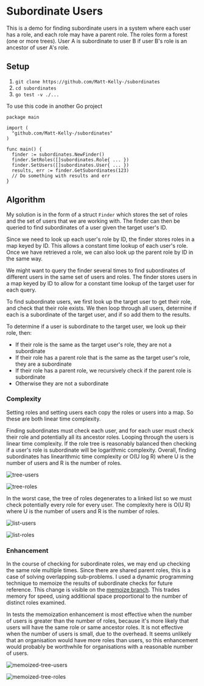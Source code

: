 # Subordinate Users

This is a demo for finding subordinate users in a system where each user has a role, and each role may have a parent role.
The roles form a forest (one or more trees). User A is subordinate to user B if user B's role is an ancestor of user A's role.

## Setup

1. `git clone https://github.com/Matt-Kelly-/subordinates`
2. `cd subordinates`
3. `go test -v ./...`

To use this code in another Go project

```
package main

import (
  "github.com/Matt-Kelly-/subordinates"
)

func main() {
  finder := subordinates.NewFinder()
  finder.SetRoles([]subordinates.Role{ ... })
  finder.SetUsers([]subordinates.User{ ... })
  results, err := finder.GetSubordinates(123)
  // Do something with results and err
}
```

## Algorithm

My solution is in the form of a struct `Finder` which stores the set of roles and the set of users that we are working with. The finder can then be queried to find subordinates of a user given the target user's ID.

Since we need to look up each user's role by ID, the finder stores roles in a map keyed by ID. This allows a constant time lookup of each user's role. Once we have retrieved a role, we can also look up the parent role by ID in the same way.

We might want to query the finder several times to find subordinates of different users in the same set of users and roles. The finder stores users in a map keyed by ID to allow for a constant time lookup of the target user for each query.

To find subordinate users, we first look up the target user to get their role, and check that their role exists. We then loop through all users, determine if each is a subordinate of the target user, and if so add them to the results. 

To determine if a user is subordinate to the target user, we look up their role, then:
- If their role is the same as the target user's role, they are not a subordinate
- If their role has a parent role that is the same as the target user's role, they are a subordinate
- If their role has a parent role, we recursively check if the parent role is subordinate
- Otherwise they are not a subordinate

### Complexity

Setting roles and setting users each copy the roles or users into a map. So these are both linear time complexity.

Finding subordinates must check each user, and for each user must check their role and potentially all its ancestor roles. Looping through the users is linear time complexity. If the role tree is reasonably balanced then checking if a user's role is subordinate will be logarithmic complexity. Overall, finding subordinates has linearithmic time complexity or O(U log R) where U is the number of users and R is the number of roles.

![tree-users](https://user-images.githubusercontent.com/6522959/148671156-50783500-8587-43d7-a476-77e1ff4e4a72.png)

![tree-roles](https://user-images.githubusercontent.com/6522959/148671175-453cf880-8c29-4729-bc21-92ab2a7ccc8a.png)

In the worst case, the tree of roles degenerates to a linked list so we must check potentially every role for every user. The complexity here is O(U R) where U is the number of users and R is the number of roles. 

![list-users](https://user-images.githubusercontent.com/6522959/148671253-a8df50ba-7570-4514-8294-a66c52bab3b2.png)

![list-roles](https://user-images.githubusercontent.com/6522959/148671268-1fa08104-9a83-42f9-a588-bc662bf148bb.png)

### Enhancement

In the course of checking for subordinate roles, we may end up checking the same role multiple times. Since there are shared parent roles, this is a case of solving overlapping sub-problems. I used a dynamic programming technique to memoize the results of subordinate checks for future reference. This change is visible on the [memoize branch](https://github.com/Matt-Kelly-/subordinates/tree/memoize). This trades memory for speed, using additional space proportional to the number of distinct roles examined.

In tests the memoization enhancement is most effective when the number of users is greater than the number of roles, because it's more likely that users will have the same role or same ancestor roles. It is not effective when the number of users is small, due to the overhead. It seems unlikely that an organisation would have more roles than users, so this enhancement would probably be worthwhile for organisations with a reasonable number of users.

![memoized-tree-users](https://user-images.githubusercontent.com/6522959/148742165-0c0ad21c-17d0-4871-8783-a8febf7be1ac.png)

![memoized-tree-roles](https://user-images.githubusercontent.com/6522959/148742186-ab2c5739-24a7-48d6-9aa6-318f9b6fbcd7.png)
